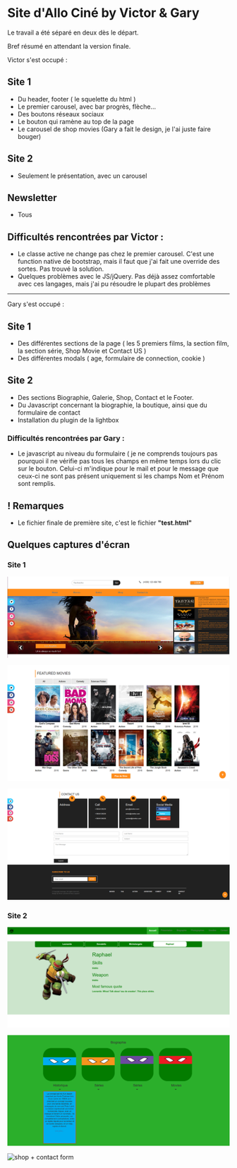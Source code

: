 # Site d'Allo Ciné by Victor & Gary

Le travail a été séparé en deux dès le départ.

Bref résumé en attendant la version finale.

Victor s'est occupé :

## Site 1

- Du header, footer ( le squelette du html )
- Le premier carousel, avec bar progrès, flèche...
- Des boutons réseaux sociaux 
- Le bouton qui ramène au top de la page
- Le carousel de shop movies (Gary a fait le design, je l'ai juste faire bouger)

## Site 2

- Seulement le présentation, avec un carousel

## Newsletter

- Tous

## Difficultés rencontrées par Victor :

- Le classe active ne change pas chez le premier carousel. C'est une function native de bootstrap, mais il faut que j'ai fait une override des sortes. Pas trouvé la solution.
- Quelques problèmes avec le JS/jQuery. Pas déjà assez comfortable avec ces langages, mais j'ai pu résoudre le plupart des problèmes

-------------------------------------------------------

Gary s'est occupé : 
## Site 1
- Des différentes sections de la page ( les 5 premiers films, la section film, la section série, Shop Movie et Contact US )
- Des différentes modals ( age, formulaire de connection, cookie )

## Site 2
- Des sections Biographie, Galerie, Shop, Contact et le Footer.
- Du Javascript concernant la biographie, la boutique, ainsi que du formulaire de contact
- Installation du plugin de la lightbox


### Difficultés rencontrées par Gary :

- Le javascript au niveau du formulaire ( je ne comprends toujours pas pourquoi il ne vérifie pas tous les champs en même temps lors du clic sur le bouton. Celui-ci m'indique pour le mail et pour le message que ceux-ci ne sont pas présent uniquement si les champs Nom et Prénom sont remplis.


## ! Remarques

- Le fichier finale de première site, c'est le fichier **"test.html"**


## Quelques captures d'écran

### Site 1

![header + slider site 1](https://github.com/lanckrietvictor/TI-FrontEnd-AllezCine/blob/Victor/Photos%20readme/Screenshot%20carousel.png)

![example of movie display](https://github.com/lanckrietvictor/TI-FrontEnd-AllezCine/blob/Victor/Photos%20readme/Movie%20examples.png)

![screenshot footer](https://github.com/lanckrietvictor/TI-FrontEnd-AllezCine/blob/Victor/Photos%20readme/Screenshot%20footer.png)

### Site 2

![header + slider site 2](https://github.com/lanckrietvictor/TI-FrontEnd-AllezCine/blob/Victor/Photos%20readme/Header%20%2B%20slider%20site2.png)

![Biographie](https://github.com/lanckrietvictor/TI-FrontEnd-AllezCine/blob/Victor/Photos%20readme/Biographie.png)

![shop + contact form](https://github.com/lanckrietvictor/TI-FrontEnd-AllezCine/blob/Victor/Photos%20readme/Shop%20%2B%20contact%20form.pngp)
